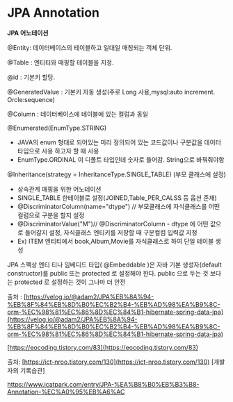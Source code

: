 # JPA Annotation

**JPA 어노테이션**

@Entity: 데이터베이스의 테이블하고 일대일 매칭되는 객체 단위.

@Table : 엔티티와 매핑할 테이블을 지정.

@id : 기본키 할당.

@GeneratedValue : 기본키 자동 생성(주로 Long 사용,mysql:auto increment. Orcle:sequence)

@Column : 데이터베이스에 테이블에 있는 컬럼과 동일

@Enumerated(EnumType.STRING)

* JAVA의 enum 형태로 되어있는 미리 정의되어 있는 코드값이나 구분값을 데이터 타입으로 사용 하고자 할 때 사용
* EnumType.ORDINAL 이 디폴트 타입인데 숫자로 들어감. String으로 바꿔줘야함

@Inheritance(strategy = InheritanceType.SINGLE\_TABLE) (부모 클래스에 설정)

* 상속관계 매핑을 위한 어노테이션
* SINGLE\_TABLE 한테이블로 설정(JOINED,Table\_PER\_CALSS 등 옵션 존재)
* @DiscriminatorColumn(name="dtype") // 부모클래스에 자식클래스를 어떤 컬럼으로 구분을 할지 설정
* @DiscriminatorValue("M")// @DiscriminatorColumn - dtype 에 어떤 값으로 들어갈지 설정, 자식클래스 엔티키를 저장할 때 구분컬럼 입력값 지정
* Ex) ITEM 엔티티에서 book,Album,Movie를 자식클래스로 하여 단일 테이블 생성

JPA 스펙상 엔티 티나 임베디드 타입( @Embeddable )은 자바 기본 생성자(default constructor)를 public 또는 protected 로 설정해야 한다. public 으로 두는 것 보다는 protected 로 설정하는 것이 그나마 더 안전

출처 : [https://velog.io/@adam2/JPA%EB%8A%94-%EB%8F%84%EB%8D%B0%EC%B2%B4-%EB%AD%98%EA%B9%8C-orm-%EC%98%81%EC%86%8D%EC%84%B1-hibernate-spring-data-jpa](https://velog.io/@adam2/JPA%EB%8A%94-%EB%8F%84%EB%8D%B0%EC%B2%B4-%EB%AD%98%EA%B9%8C-orm-%EC%98%81%EC%86%8D%EC%84%B1-hibernate-spring-data-jpa)

[https://eocoding.tistory.com/83](https://eocoding.tistory.com/83)

출처: [https://ict-nroo.tistory.com/130](https://ict-nroo.tistory.com/130) \[개발자의 기록습관]

&#x20;

https://www.icatpark.com/entry/JPA-%EA%B8%B0%EB%B3%B8-Annotation-%EC%A0%95%EB%A6%AC

